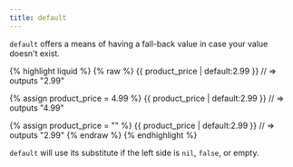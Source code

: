 ```yaml
---
title: default
---
```


`default` offers a means of having a fall-back value in case your value doesn't exist.

{% highlight liquid %}
{% raw %}
{{ product_price | default:2.99 }}
// => outputs "2.99"

{% assign product_price = 4.99 %}
{{ product_price | default:2.99 }}
// => outputs "4.99"

{% assign product_price = "" %}
{{ product_price | default:2.99 }}
// => outputs "2.99"
{% endraw %}
{% endhighlight %}

`default` will use its substitute if the left side is `nil`, `false`, or empty.
